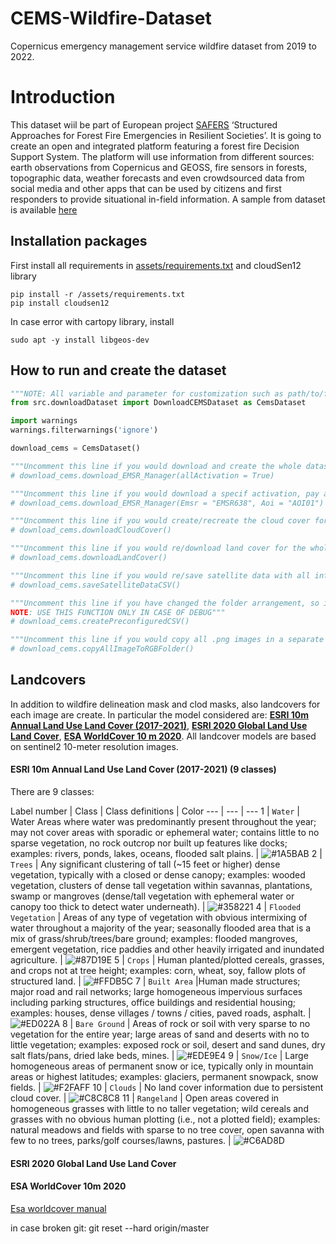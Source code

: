 # CEMS-Wildfire-Dataset
Copernicus emergency management service wildfire dataset from 2019 to 2022.

# Introduction
This dataset wiil be part of European project [SAFERS](https://safers-project.eu/) ‘Structured Approaches for Forest Fire Emergencies in Resilient Societies’. It is going to create an open and integrated platform featuring a forest fire Decision Support System. The platform will use information from different sources: earth observations from Copernicus and GEOSS, fire sensors in forests, topographic data, weather forecasts and even crowdsourced data from social media and other apps that can be used by citizens and first responders to provide situational in-field information.
A sample from dataset is available [here](ZZZZ)


## Installation packages
First install all requirements in [assets/requirements.txt](ZZZZZ) and cloudSen12 library
```
pip install -r /assets/requirements.txt
pip install cloudsen12
```
In case error with cartopy library, install
```
sudo apt -y install libgeos-dev
```


## How to run and create the dataset
```python
"""NOTE: All variable and parameter for customization such as path/to/folder are in src.utils_variables"""
from src.downloadDataset import DownloadCEMSDataset as CemsDataset

import warnings
warnings.filterwarnings('ignore')

download_cems = CemsDataset()

"""Uncomment this line if you would download and create the whole dataset"""
# download_cems.download_EMSR_Manager(allActivation = True)

"""Uncomment this line if you would download a specif activation, pay attention to the format: EMSRXXX and AOIXX"""
# download_cems.download_EMSR_Manager(Emsr = "EMSR638", Aoi = "AOI01")

"""Uncomment this line if you would create/recreate the cloud cover for the whole dataset"""
# download_cems.downloadCloudCover()

"""Uncomment this line if you would re/download land cover for the whole dataset"""
# download_cems.downloadLandCover()

"""Uncomment this line if you would re/save satellite data with all information about the dataset"""
# download_cems.saveSatelliteDataCSV()

"""Uncomment this line if you have changed the folder arrangement, so it will be possible replicate the dataset arrangement
NOTE: USE THIS FUNCTION ONLY IN CASE OF DEBUG"""
# download_cems.createPreconfiguredCSV()

"""Uncomment this line if you would copy all .png images in a separate folder"""
# download_cems.copyAllImageToRGBFolder()
```


## Landcovers

In addition to wildfire delineation mask and clod masks, also landcovers for each image are create. In particular the model considered are: [**ESRI 10m Annual Land Use Land Cover (2017-2021)**](https://ieeexplore.ieee.org/stamp/stamp.jsp?tp=&arnumber=9553499&tag=1), [**ESRI 2020 Global Land Use Land Cover**](https://ieeexplore.ieee.org/stamp/stamp.jsp?tp=&arnumber=9553499&tag=1), [**ESA WorldCover 10 m 2020**](https://esa-worldcover.org/en/data-access).
All landcover models are based on sentinel2 10-meter resolution images.

#### ESRI 10m Annual Land Use Land Cover (2017-2021) (9 classes)
There are 9 classes:

Label number | Class | Class definitions | Color
--- | --- | ---
1 | `Water` | Water Areas where water was predominantly present throughout the year; may not cover areas with sporadic or ephemeral water; contains little to no sparse vegetation, no rock outcrop nor built up features like docks; examples: rivers, ponds, lakes, oceans, flooded salt plains. | ![#1A5BAB](https://placehold.co/15x15/1A5BAB/1A5BAB.png)
2 | `Trees` | Any significant clustering of tall (~15 feet or higher) dense vegetation, typically with a closed or dense canopy; examples: wooded vegetation, clusters of dense tall vegetation within savannas, plantations, swamp or mangroves (dense/tall vegetation with ephemeral water or canopy too thick to detect water underneath). | ![#358221](https://placehold.co/15x15/358221/358221.png)
4 | `Flooded Vegetation` | Areas of any type of vegetation with obvious intermixing of water throughout a majority of the year; seasonally flooded area that is a mix of grass/shrub/trees/bare ground; examples: flooded mangroves, emergent vegetation, rice paddies and other heavily irrigated and inundated agriculture. | ![#87D19E](https://placehold.co/15x15/87D19E/87D19E.png)
5 | `Crops` | Human planted/plotted cereals, grasses, and crops not at tree height; examples: corn, wheat, soy, fallow plots of structured land. | ![#FFDB5C](https://placehold.co/15x15/FFDB5C/FFDB5C.png)
7 | `Built Area` |Human made structures; major road and rail networks; large homogeneous impervious surfaces including parking structures, office buildings and residential housing; examples: houses, dense villages / towns / cities, paved roads, asphalt. | ![#ED022A](https://placehold.co/15x15/ED022A/ED022A.png)
8 | `Bare Ground` | Areas of rock or soil with very sparse to no vegetation for the entire year; large areas of sand and deserts with no to little vegetation; examples: exposed rock or soil, desert and sand dunes, dry salt flats/pans, dried lake beds, mines. | ![#EDE9E4](https://placehold.co/15x15/EDE9E4/EDE9E4.png)
9 | `Snow/Ice` | Large homogeneous areas of permanent snow or ice, typically only in mountain areas or highest latitudes; examples: glaciers, permanent snowpack, snow fields. | ![#F2FAFF](https://placehold.co/15x15/F2FAFF/F2FAFF.png)
10 | `Clouds` | No land cover information due to persistent cloud cover. | ![#C8C8C8](https://placehold.co/15x15/C8C8C8/C8C8C8.png)
11 | `Rangeland` | Open areas covered in homogeneous grasses with little to no taller vegetation; wild cereals and grasses with no obvious human plotting (i.e., not a plotted field); examples: natural meadows and fields with sparse to no tree cover, open savanna with few to no trees, parks/golf courses/lawns, pastures. | ![#C6AD8D](https://placehold.co/15x15/C6AD8D/C6AD8D.png)

#### ESRI 2020 Global Land Use Land Cover


#### ESA WorldCover 10m 2020

[Esa worldcover manual](https://esa-worldcover.s3.amazonaws.com/v100/2020/docs/WorldCover_PUM_V1.0.pdf)

in case broken git: git reset --hard origin/master
